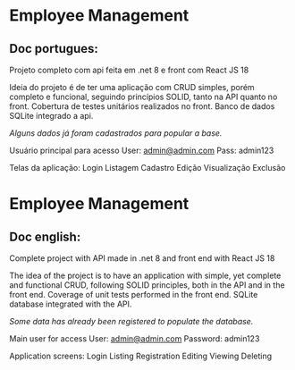 # Employee Management
## Doc portugues:
Projeto completo com api feita em .net 8 e front com React JS 18

Ideia do projeto é de ter uma aplicação com CRUD simples, porém completo e funcional, seguindo princípios SOLID, tanto na API quanto no front.
Cobertura de testes unitários realizados no front.
Banco de dados SQLite integrado a api.

_Alguns dados já foram cadastrados para popular a base._

Usuário principal para acesso
User: admin@admin.com
Pass: admin123


Telas da aplicação:
Login
Listagem
Cadastro
Edição
Visualização
Exclusão


# Employee Management
## Doc english:
Complete project with API made in .net 8 and front end with React JS 18

The idea of ​​the project is to have an application with simple, yet complete and functional CRUD, following SOLID principles, both in the API and in the front end.
Coverage of unit tests performed in the front end.
SQLite database integrated with the API.

_Some data has already been registered to populate the database._

Main user for access
User: admin@admin.com
Password: admin123


Application screens:
Login
Listing
Registration
Editing
Viewing
Deleting